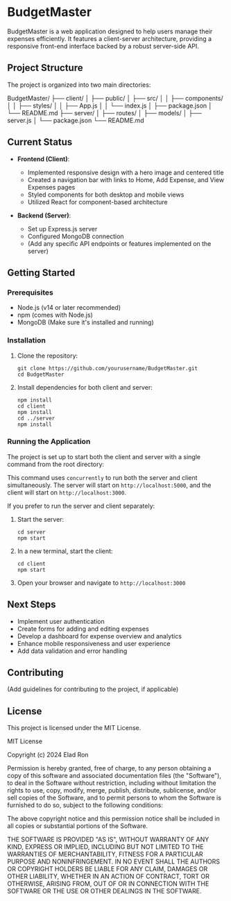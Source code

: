 # BudgetMaster

BudgetMaster is a web application designed to help users manage their expenses efficiently. It features a client-server architecture, providing a responsive front-end interface backed by a robust server-side API.

## Project Structure

The project is organized into two main directories:

BudgetMaster/
├── client/
│ ├── public/
│ ├── src/
│ │ ├── components/
│ │ ├── styles/
│ │ ├── App.js
│ │ └── index.js
│ ├── package.json
│ └── README.md
├── server/
│ ├── routes/
│ ├── models/
│ ├── server.js
│ └── package.json
└── README.md


## Current Status

- **Frontend (Client)**: 
  - Implemented responsive design with a hero image and centered title
  - Created a navigation bar with links to Home, Add Expense, and View Expenses pages
  - Styled components for both desktop and mobile views
  - Utilized React for component-based architecture

- **Backend (Server)**:
  - Set up Express.js server
  - Configured MongoDB connection
  - (Add any specific API endpoints or features implemented on the server)

## Getting Started

### Prerequisites

- Node.js (v14 or later recommended)
- npm (comes with Node.js)
- MongoDB (Make sure it's installed and running)

### Installation

1. Clone the repository:
   ```
   git clone https://github.com/yourusername/BudgetMaster.git
   cd BudgetMaster
   ```

2. Install dependencies for both client and server:
   ```
   npm install
   cd client
   npm install
   cd ../server
   npm install
   ```

### Running the Application

The project is set up to start both the client and server with a single command from the root directory:


This command uses `concurrently` to run both the server and client simultaneously. The server will start on `http://localhost:5000`, and the client will start on `http://localhost:3000`.

If you prefer to run the server and client separately:

1. Start the server:
   ```
   cd server
   npm start
   ```

2. In a new terminal, start the client:
   ```
   cd client
   npm start
   ```

3. Open your browser and navigate to `http://localhost:3000`

## Next Steps

- Implement user authentication
- Create forms for adding and editing expenses
- Develop a dashboard for expense overview and analytics
- Enhance mobile responsiveness and user experience
- Add data validation and error handling

## Contributing

(Add guidelines for contributing to the project, if applicable)

## License

This project is licensed under the MIT License.

MIT License

Copyright (c) 2024 Elad Ron

Permission is hereby granted, free of charge, to any person obtaining a copy
of this software and associated documentation files (the "Software"), to deal
in the Software without restriction, including without limitation the rights
to use, copy, modify, merge, publish, distribute, sublicense, and/or sell
copies of the Software, and to permit persons to whom the Software is
furnished to do so, subject to the following conditions:

The above copyright notice and this permission notice shall be included in all
copies or substantial portions of the Software.

THE SOFTWARE IS PROVIDED "AS IS", WITHOUT WARRANTY OF ANY KIND, EXPRESS OR
IMPLIED, INCLUDING BUT NOT LIMITED TO THE WARRANTIES OF MERCHANTABILITY,
FITNESS FOR A PARTICULAR PURPOSE AND NONINFRINGEMENT. IN NO EVENT SHALL THE
AUTHORS OR COPYRIGHT HOLDERS BE LIABLE FOR ANY CLAIM, DAMAGES OR OTHER
LIABILITY, WHETHER IN AN ACTION OF CONTRACT, TORT OR OTHERWISE, ARISING FROM,
OUT OF OR IN CONNECTION WITH THE SOFTWARE OR THE USE OR OTHER DEALINGS IN THE
SOFTWARE.
